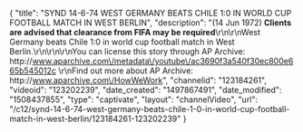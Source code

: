{
    "title": "SYND 14-6-74 WEST GERMANY BEATS CHILE 1:0 IN WORLD CUP FOOTBALL MATCH IN WEST BERLIN",
    "description": "(14 Jun 1972) **Clients are advised that clearance from FIFA may be required**\r\n\r\nWest Germany beats Chile 1:0 in world cup football match in West Berlin.\r\n\r\n\r\nYou can license this story through AP Archive: http:\/\/www.aparchive.com\/metadata\/youtube\/ac3690f3a540f30ec800e665b545012c \r\nFind out more about AP Archive: http:\/\/www.aparchive.com\/HowWeWork",
    "channelid": "123184261",
    "videoid": "123202239",
    "date_created": "1497867491",
    "date_modified": "1508437855",
    "type": "captivate",
    "layout": "channelVideo",
    "url": "\/c12\/synd-14-6-74-west-germany-beats-chile-1-0-in-world-cup-football-match-in-west-berlin\/123184261-123202239"
}